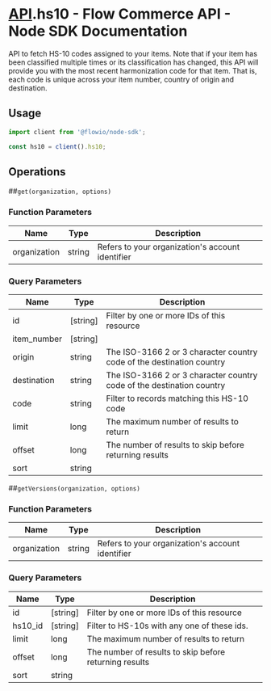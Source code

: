 # [API](README.md).hs10 - Flow Commerce API - Node SDK Documentation

API to fetch HS-10 codes assigned to your items. Note that if your item has been classified multiple times or its classification has changed, this API will provide you with the most recent harmonization code for that item. That is, each code is unique across your item number, country of origin and destination.

## Usage

```JavaScript
import client from '@flowio/node-sdk';

const hs10 = client().hs10;
```

## Operations

##`get(organization, options)`

### Function Parameters

| Name  | Type | Description |
| ---- | ---- | ---- |
| organization | string | Refers to your organization&#x27;s account identifier |

### Query Parameters

| Name  | Type | Description |
| ---- | ---- | ---- |
| id | [string] | Filter by one or more IDs of this resource |
| item_number | [string] |  |
| origin | string | The ISO-3166 2 or 3 character country code of the destination country |
| destination | string | The ISO-3166 2 or 3 character country code of the destination country |
| code | string | Filter to records matching this HS-10 code |
| limit | long | The maximum number of results to return |
| offset | long | The number of results to skip before returning results |
| sort | string |  |

##`getVersions(organization, options)`

### Function Parameters

| Name  | Type | Description |
| ---- | ---- | ---- |
| organization | string | Refers to your organization&#x27;s account identifier |

### Query Parameters

| Name  | Type | Description |
| ---- | ---- | ---- |
| id | [string] | Filter by one or more IDs of this resource |
| hs10_id | [string] | Filter to HS-10s with any one of these ids. |
| limit | long | The maximum number of results to return |
| offset | long | The number of results to skip before returning results |
| sort | string |  |

